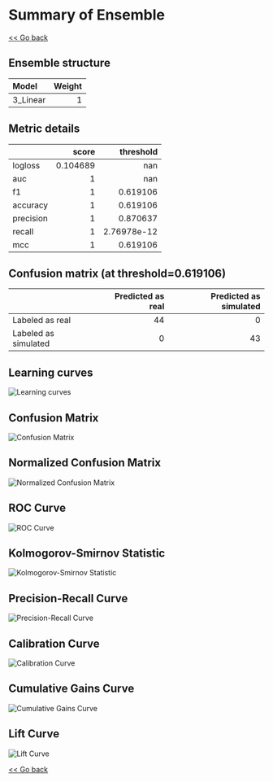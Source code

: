 # Summary of Ensemble

[<< Go back](../README.md)


## Ensemble structure
| Model    |   Weight |
|:---------|---------:|
| 3_Linear |        1 |

## Metric details
|           |    score |     threshold |
|:----------|---------:|--------------:|
| logloss   | 0.104689 | nan           |
| auc       | 1        | nan           |
| f1        | 1        |   0.619106    |
| accuracy  | 1        |   0.619106    |
| precision | 1        |   0.870637    |
| recall    | 1        |   2.76978e-12 |
| mcc       | 1        |   0.619106    |


## Confusion matrix (at threshold=0.619106)
|                      |   Predicted as real |   Predicted as simulated |
|:---------------------|--------------------:|-------------------------:|
| Labeled as real      |                  44 |                        0 |
| Labeled as simulated |                   0 |                       43 |

## Learning curves
![Learning curves](learning_curves.png)
## Confusion Matrix

![Confusion Matrix](confusion_matrix.png)


## Normalized Confusion Matrix

![Normalized Confusion Matrix](confusion_matrix_normalized.png)


## ROC Curve

![ROC Curve](roc_curve.png)


## Kolmogorov-Smirnov Statistic

![Kolmogorov-Smirnov Statistic](ks_statistic.png)


## Precision-Recall Curve

![Precision-Recall Curve](precision_recall_curve.png)


## Calibration Curve

![Calibration Curve](calibration_curve_curve.png)


## Cumulative Gains Curve

![Cumulative Gains Curve](cumulative_gains_curve.png)


## Lift Curve

![Lift Curve](lift_curve.png)



[<< Go back](../README.md)
